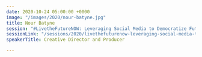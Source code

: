 ```yaml
---
date: 2020-10-24 05:00:00 +0000
image: "/images/2020/nour-batyne.jpg"
title: Nour Batyne
session: "#LivetheFutureNOW: Leveraging Social Media to Democratize Futures Thinking"
sessionLink: "/sessions/2020/livethefuturenow-leveraging-social-media-to-democratize-futures-thinking"
speakerTitle: Creative Director and Producer

---
```

